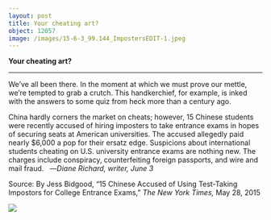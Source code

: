 ```yaml
---
layout: post
title: Your cheating art?
object: 12057
image: /images/15-6-3_99.144_ImpostersEDIT-1.jpeg
---
```

**Your cheating art?**

****

We’ve all been there. In the moment at which we must prove our mettle, we’re tempted to grab a crutch. This handkerchief, for example, is inked with the answers to some quiz from heck more than a century ago.

China hardly corners the market on cheats; however, 15 Chinese students were recently accused of hiring imposters to take entrance exams in hopes of securing seats at American universities. The accused allegedly paid nearly \$6,000 a pop for their ersatz edge. Suspicions about international students cheating on U.S. university entrance exams are nothing new. The charges include conspiracy, counterfeiting foreign passports, and wire and mail fraud.   —*Diane Richard, writer, June 3*

 Source: By Jess Bidgood, “15 Chinese Accused of Using Test-Taking Impostors for College Entrance Exams,” *The* *New York Times,* May 28, 2015

![]({{siteurl.base}}/images/15-6-3_99.144_ImpostersEDIT-1.jpeg)
